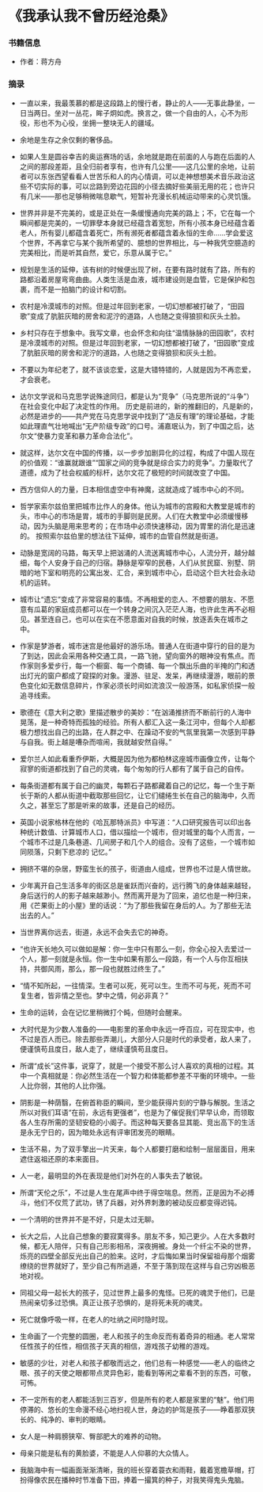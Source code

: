 # 《我承认我不曾历经沧桑》

### 书籍信息

- 作者：蒋方舟

### 摘录

- 一直以来，我最羡慕的都是这段路上的慢行者，静止的人——无事此静坐，一日当两日。坐对一丛花，眸子炯如虎。换言之，做一个自由的人，心不为形役，形也不为心役，坐拥一整块无人的疆域。

- 余地是生存之余仅剩的奢侈品。

- 如果人生是圆谷幸吉的奥运赛场的话，余地就是跑在前面的人与跑在后面的人之间的那段差距，且全归前者享有，也许有几公里——这几公里的余地，让前者可以东张西望看看人世苦乐和人的内心情调，可以走神想想美术音乐政治这些不切实际的事，可以岔路到旁边花园的小径去摘好些美丽无用的花；也许只有几米——那也足够稍微喘息歇气，短暂补充漫长机械运动带来的心灵饥饿。

- 世界并非是不完美的，或是正处在一条缓慢通向完美的路上；不，它在每一个瞬间都是完美的，一切罪孽本身就已经蕴含着宽恕，所有小孩本身已经蕴含着老人，所有婴儿都蕴含着死亡，所有濒死者都蕴含着永恒的生命……学会爱这个世界，不再拿它与某个我所希望的、臆想的世界相比，与一种我凭空臆造的完美相比，而是听其自然，爱它，乐意从属于它。”

- 规划是生活的延伸，该有树的时候便出现了树，在要有路时就有了路，所有的路都沿着房屋弯弯曲曲。人类生活是血液，城市建设则是血管，它是保护和包裹，而不是一拍脑门的设计和切割。

- 农村是冷漠城市的对照。但是过年回到老家，一切幻想都被打破了，“田园歌”变成了肮脏灰暗的房舍和泥泞的道路，人也随之变得狼狈和灰头土脸。

- 乡村只存在于想象中。我写文章，也会怀念和向往“温情脉脉的田园歌”，农村是冷漠城市的对照。但是过年回到老家，一切幻想都被打破了，“田园歌”变成了肮脏灰暗的房舍和泥泞的道路，人也随之变得狼狈和灰头土脸。

- 不要以为年纪老了，就不该谈恋爱，这是大错特错的，人就是因为不再恋爱，才会衰老。

- 达尔文学说和马克思学说殊途同归，都是认为“竞争”（马克思所说的“斗争”）在社会变化中起了决定性的作用。 历史是前进的，新的推翻旧的，凡是新的，必然是进步的——共产党在马克思学说中找到了“造反有理”的理论基础，才能如此理直气壮地喊出“无产阶级专政”的口号。浦嘉珉认为，到了中国之后，达尔文“使暴力变革和暴力革命合法化”。

- 就这样，达尔文在中国的传播，以一步步加剧异化的过程，构成了中国人现在的价值观：“谁赢就跟谁”“国家之间的竞争就是综合实力的竞争”。力量取代了道德，成为了社会权威的标杆，达尔文花了极短的时间就改变了中国。

- 西方信仰人的力量，日本相信虚空中有神魔，这就造成了城市中心的不同。

- 哲学家索尔兹伯里把城市比作人的身体。他认为城市的宫殿和大教堂是城市的头，市中心的市场是胃，城市的手脚则是民房。人们在大教堂中必须缓慢移动，因为头脑是用来思考的；在市场中必须快速移动，因为胃里的消化是迅速的。 按照索尔兹伯里的想法往下延伸，城市的血管自然就是街道。

- 动脉是宽阔的马路，每天早上把汹涌的人流送离城市中心，人流分开，越分越细，每个人安身于自己的归宿。静脉是窄窄的民巷，人们从贫民窟、别墅、阴暗的地下室和明亮的公寓出发、汇合，来到城市中心，启动这个巨大社会永动机的运转。

- 城市让“遗忘”变成了非常容易的事情。不再相爱的恋人、不想要的朋友、不愿意有瓜葛的家庭成员都可以在一个转身之间沉入茫茫人海，也许此生再不必相见。甚至连自己，也可以在实在不愿意面对自我的时候，放逐丢失在城市之中。

- 作家是梦游者，城市迷宫是他最好的游乐场。普通人在街道中穿行的目的是为了到达，因此会采用各种交通工具，一路飞驰，望向窗外的眼神没有焦点。而作家则多爱步行，每一个橱窗、每一个商铺、每一个飘出乐曲的半掩的门和透出灯光的窗户都成了窥探的对象。漫游、驻足、发呆，再继续漫游，眼前的景色变化如无数信息碎片，作家必须长时间如流浪汉一般游荡，如私家侦探一般追寻线索。

- 歌德在《意大利之歌》里描述散步的美妙：“在汹涌推挤而不断前行的人海中晃荡，是一种奇特而孤独的经验。所有人都汇入这一条江河中，但每个人却都极力想找出自己的出路，在人群之中、在躁动不安的气氛里我第一次感到平静与自我。街上越是嘈杂而喧闹，我就越安然自得。”

- 爱尔兰人如此看重乔伊斯，大概是因为他为都柏林这座城市画像立传，让每个寂寥的街道都找到了自己的灵魂，每个匆匆的行人都有了属于自己的自传。

- 每条街道都有属于自己的幽灵，每颗石子路都藏着自己的记忆，每一个生于斯长于斯的人都从街道中截取那些回忆，让它们缱绻生长在自己的脑海中，久而久之，甚至忘了那是听来的故事，还是自己的经历。

- 英国小说家格林在他的《哈瓦那特派员》中写道：“人口研究报告可以印出各种统计数值、计算城市人口，借以描绘一个城市，但对城里的每个人而言，一个城市不过是几条巷道、几间房子和几个人的组合。没有了这些，一个城市如同陨落，只剩下悲凉的 记忆。”

- 拥挤不堪的杂居，野蛮生长的孩子，街道由人组成，世界也不过是人情世故。

- 少年离开自己生活多年的街区总是雀跃而兴奋的，远行腾飞的身体越来越轻，身后送行的人的影子越来越渺小。然而离开是为了回来，追忆也是一种归来，用《芒果街上的小屋》里的话说：“为了那些我留在身后的人。为了那些无法出去的人。”

- 当世界离你远去，街道，永远不会失去它的神奇。

- “也许天长地久可以做如是解：你一生中只有那么一刻，你全心投入去爱过一个人，那一刻就是永恒。你一生中如果有那么一段路，有一个人与你互相扶持，共御风雨，那么，那一段也就胜过终生了。”

- “情不知所起，一往情深。生者可以死，死可以生。生而不可与死，死而不可复生者，皆非情之至也。梦中之情，何必非真？”

- 生命的运转，会在记忆里稍微打个盹，但随时会醒来。

- 大时代是为少数人准备的——电影里的革命中永远一呼百应，可在现实中，也不过是百人而已。除去那些弄潮儿，大部分人只是时代的承受者，敌人来了，便谨慎苟且度日，敌人走了，继续谨慎苟且度日。

- 所谓“成长”这件事，说穿了，就是一个接受不那么讨人喜欢的真相的过程。其中一个真相就是：你必然生活在一个智力和体能都参差不平衡的环境中。一些人比你弱，其他的人比你强。

- 阴影是一种荫翳，在俯首称臣的瞬间，至少能获得片刻的宁静与解脱。生活之所以对我们耳语“在前，永远有更强者”，也是为了催促我们早早认命，而领取各人生存所需的坚韧安稳的小阁子。而这种每天要各显其能、竞出高下的生活是永无宁日的，因为暗处永远有评审团发亮的眼睛。

- 生活不易，为了双手擎出一片天来，每个人都要打磨和绘制一层层面目，用来遮住返祖还原的本来面目。

- 人一老，最明显的外在表现是他们对外在的人事失去了敏锐。

- 所谓“天伦之乐”，不过是人生在尾声中终于得空喘息。然而，正是因为不必搏斗，他们不仅荒了武功，锈了兵器，对外界刺激的被动反应都变得迟钝。

- 一个清明的世界并不是不好，只是太过无聊。

- 长大之后，人比自己想象的要寂寞得多。朋友不多，知己更少。人在大多数时候，都无人陪伴，只有自己形影相吊，深夜拥被。身处一个纤尘不染的世界，烁亮的四壁全部反光出自己的脸来。这时，才后悔如果当时保留祖母那个烟雾缭绕的世界就好了，至少自己有所逃遁，不至于落到现在这样与自己穷凶极恶地对视。

- 同祖父母一起长大的孩子，见过世界上最多的鬼怪。已死的魂灵于他们，已是热闹亲切多过恐惧。真正让孩子恐惧的，是将死未死的魂灵。

- 死亡就像呼吸一样，在老人的吐纳之间时隐时现。

- 生命画了一个完整的圆圈，老人和孩子的生命反而有着奇异的相通。老人常常任性孩子的任性，相信孩子天真的相信，游戏孩子幼稚的游戏。

- 敏感的少壮，对老人和孩子都敬而远之，他们总有一种感觉——老人的临终之眼、孩子的天使之眼都带点灵异色彩，能看到等闲之辈看不到的东西，可敬，可怖。

- 不一定所有的老人都能活到三百岁，但是所有的老人都是家里的“魅”。他们用停滞的、悠长的生命漫不经心地扫视人世，身边的护驾是孩子——睁着那双狭长的、纯净的、审判的眼睛。

- 女人是一种肩膀狭窄、臀部肥大的难养的动物。

- 母亲只能是私有的黄脸婆，不能是人人仰慕的大众情人。

- 我脑海中有一幅画面渐渐清晰，我的班长穿着蓑衣和雨鞋，戴着宽檐草帽，打扮得像农民在播种时节准备下田，捧着一撮箕的种子，对我笑得鬼头鬼脑。